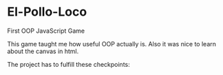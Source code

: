 # El-Pollo-Loco
First OOP JavaScript Game

This game taught me how useful OOP actually is.
Also it was nice to learn about the canvas in html.

The project has to fulfill these checkpoints:
